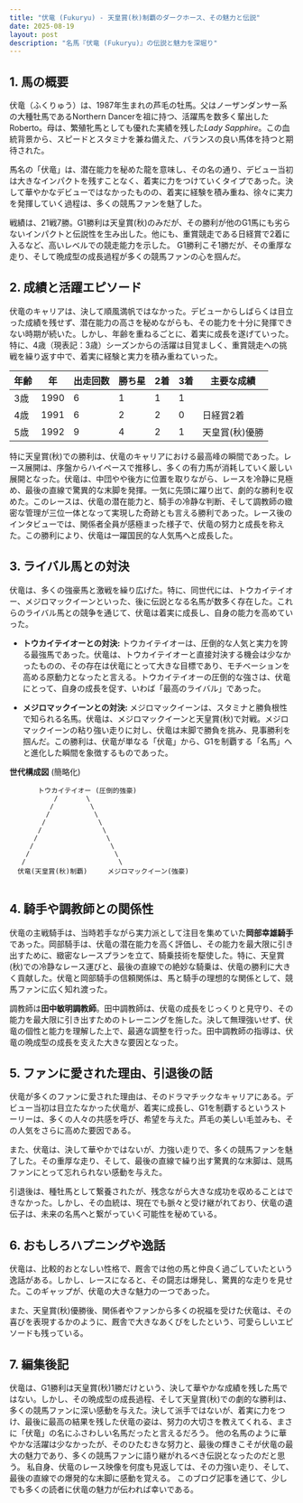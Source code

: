 ```yaml
---
title: "伏竜 (Fukuryu) - 天皇賞(秋)制覇のダークホース、その魅力と伝説"
date: 2025-08-19
layout: post
description: "名馬『伏竜 (Fukuryu)』の伝説と魅力を深堀り"
---
```


## 1. 馬の概要

伏竜（ふくりゅう）は、1987年生まれの芦毛の牡馬。父はノーザンダンサー系の大種牡馬であるNorthern Dancerを祖に持つ、活躍馬を数多く輩出したRoberto。母は、繁殖牝馬としても優れた実績を残した*Lady Sapphire*。この血統背景から、スピードとスタミナを兼ね備えた、バランスの良い馬体を持つと期待された。

馬名の「伏竜」は、潜在能力を秘めた龍を意味し、その名の通り、デビュー当初は大きなインパクトを残すことなく、着実に力をつけていくタイプであった。決して華やかなデビューではなかったものの、着実に経験を積み重ね、徐々に実力を発揮していく過程は、多くの競馬ファンを魅了した。

戦績は、21戦7勝。G1勝利は天皇賞(秋)のみだが、その勝利が他のG1馬にも劣らないインパクトと伝説性を生み出した。他にも、重賞競走である日経賞で2着に入るなど、高いレベルでの競走能力を示した。  G1勝利こそ1勝だが、その重厚な走り、そして晩成型の成長過程が多くの競馬ファンの心を掴んだ。


## 2. 成績と活躍エピソード

伏竜のキャリアは、決して順風満帆ではなかった。デビューからしばらくは目立った成績を残せず、潜在能力の高さを秘めながらも、その能力を十分に発揮できない時期が続いた。しかし、年齢を重ねるごとに、着実に成長を遂げていった。特に、4歳（現表記：3歳）シーズンからの活躍は目覚ましく、重賞競走への挑戦を繰り返す中で、着実に経験と実力を積み重ねていった。

| 年齢 | 年 | 出走回数 | 勝ち星 | 2着 | 3着 | 主要な成績 |
|---|---|---|---|---|---|---|
| 3歳 | 1990 | 6 | 1 | 1 | 1 |  |
| 4歳 | 1991 | 6 | 2 | 2 | 0 | 日経賞2着 |
| 5歳 | 1992 | 9 | 4 | 2 | 1 | 天皇賞(秋)優勝 |


特に天皇賞(秋)での勝利は、伏竜のキャリアにおける最高峰の瞬間であった。レース展開は、序盤からハイペースで推移し、多くの有力馬が消耗していく厳しい展開となった。伏竜は、中団やや後方に位置を取りながら、レースを冷静に見極め、最後の直線で驚異的な末脚を発揮。一気に先頭に躍り出て、劇的な勝利を収めた。このレースは、伏竜の潜在能力と、騎手の冷静な判断、そして調教師の緻密な管理が三位一体となって実現した奇跡とも言える勝利であった。レース後のインタビューでは、関係者全員が感極まった様子で、伏竜の努力と成長を称えた。この勝利により、伏竜は一躍国民的な人気馬へと成長した。


## 3. ライバル馬との対決

伏竜は、多くの強豪馬と激戦を繰り広げた。特に、同世代には、トウカイテイオー、メジロマックイーンといった、後に伝説となる名馬が数多く存在した。これらのライバル馬との競争を通じて、伏竜は着実に成長し、自身の能力を高めていった。

* **トウカイテイオーとの対決:**  トウカイテイオーは、圧倒的な人気と実力を誇る最強馬であった。伏竜は、トウカイテイオーと直接対決する機会は少なかったものの、その存在は伏竜にとって大きな目標であり、モチベーションを高める原動力となったと言える。トウカイテイオーの圧倒的な強さは、伏竜にとって、自身の成長を促す、いわば「最高のライバル」であった。

* **メジロマックイーンとの対決:** メジロマックイーンは、スタミナと勝負根性で知られる名馬。伏竜は、メジロマックイーンと天皇賞(秋)で対戦。メジロマックイーンの粘り強い走りに対し、伏竜は末脚で勝負を挑み、見事勝利を掴んだ。この勝利は、伏竜が単なる「伏竜」から、G1を制覇する「名馬」へと進化した瞬間を象徴するものであった。

**世代構成図** (簡略化)

```
       トウカイテイオー (圧倒的強豪)
           /       \
          /         \
         /           \
        /             \
       /               \
      /                 \
     /                   \
    /                     \
   /                       \
  伏竜(天皇賞(秋)制覇)     メジロマックイーン(強豪)
  
```


## 4. 騎手や調教師との関係性

伏竜の主戦騎手は、当時若手ながら実力派として注目を集めていた**岡部幸雄騎手**であった。岡部騎手は、伏竜の潜在能力を高く評価し、その能力を最大限に引き出すために、緻密なレースプランを立て、騎乗技術を駆使した。特に、天皇賞(秋)での冷静なレース運びと、最後の直線での絶妙な騎乗は、伏竜の勝利に大きく貢献した。伏竜と岡部騎手の信頼関係は、馬と騎手の理想的な関係として、競馬ファンに広く知れ渡った。

調教師は**田中敏明調教師**。田中調教師は、伏竜の成長をじっくりと見守り、その能力を最大限に引き出すためのトレーニングを施した。決して無理強いせず、伏竜の個性と能力を理解した上で、最適な調整を行った。田中調教師の指導は、伏竜の晩成型の成長を支えた大きな要因となった。


## 5. ファンに愛された理由、引退後の話

伏竜が多くのファンに愛された理由は、そのドラマチックなキャリアにある。デビュー当初は目立たなかった伏竜が、着実に成長し、G1を制覇するというストーリーは、多くの人々の共感を呼び、希望を与えた。芦毛の美しい毛並みも、その人気をさらに高めた要因である。

また、伏竜は、決して華やかではないが、力強い走りで、多くの競馬ファンを魅了した。その重厚な走り、そして、最後の直線で繰り出す驚異的な末脚は、競馬ファンにとって忘れられない感動を与えた。

引退後は、種牡馬として繋養されたが、残念ながら大きな成功を収めることはできなかった。しかし、その血統は、現在でも脈々と受け継がれており、伏竜の遺伝子は、未来の名馬へと繋がっていく可能性を秘めている。


## 6. おもしろハプニングや逸話

伏竜は、比較的おとなしい性格で、厩舎では他の馬と仲良く過ごしていたという逸話がある。しかし、レースになると、その闘志は爆発し、驚異的な走りを見せた。このギャップが、伏竜の大きな魅力の一つであった。

また、天皇賞(秋)優勝後、関係者やファンから多くの祝福を受けた伏竜は、その喜びを表現するかのように、厩舎で大きなあくびをしたという、可愛らしいエピソードも残っている。


## 7. 編集後記

伏竜は、G1勝利は天皇賞(秋)1勝だけという、決して華やかな成績を残した馬ではない。しかし、その晩成型の成長過程、そして天皇賞(秋)での劇的な勝利は、多くの競馬ファンに深い感動を与えた。決して派手ではないが、着実に力をつけ、最後に最高の結果を残した伏竜の姿は、努力の大切さを教えてくれる、まさに「伏竜」の名にふさわしい名馬だったと言えるだろう。  他の名馬のように華やかな活躍は少なかったが、そのひたむきな努力と、最後の輝きこそが伏竜の最大の魅力であり、多くの競馬ファンに語り継がれるべき伝説となったのだと思う。  私自身、伏竜のレース映像を何度も見返しては、その力強い走り、そして、最後の直線での爆発的な末脚に感動を覚える。  このブログ記事を通じて、少しでも多くの読者に伏竜の魅力が伝われば幸いである。

